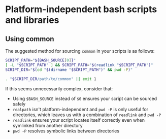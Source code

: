 # Platform-independent bash scripts and libraries

## Using common

The suggested method for sourcing `common` in your scripts is as follows:

```bash
SCRIPT_PATH="${BASH_SOURCE[0]}"
[ -L "$SCRIPT_PATH" ] && SCRIPT_PATH="$(readlink "$SCRIPT_PATH")"
SCRIPT_DIR="$(cd "$(dirname "$SCRIPT_PATH")" && pwd -P)"

. "$SCRIPT_DIR/path/to/common" || exit 1
```

If this seems unnecessarily complex, consider that:

- Using `$BASH_SOURCE` instead of `$0` ensures your script can be sourced safely
- `realpath` isn't platform-independent and `pwd -P` is only useful for directories, which leaves us with a combination of `readlink` and `pwd -P`
- `readlink` ensures your script locates itself correctly even when symlinked from another directory
- `pwd -P` resolves symbolic links between directories

